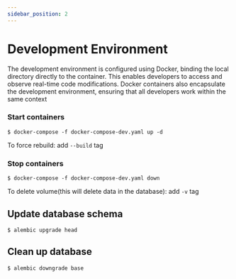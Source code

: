 ```yaml
---
sidebar_position: 2
---
```

# Development Environment
The development environment is configured using Docker, binding the local directory directly to the container. This enables developers to access and observe real-time code modifications. Docker containers also encapsulate the development environment, ensuring that all developers work within the same context


### Start containers
```
$ docker-compose -f docker-compose-dev.yaml up -d
```

To force rebuild: add `--build` tag

### Stop containers
```
$ docker-compose -f docker-compose-dev.yaml down
```

To delete volume(this will delete data in the database): add `-v` tag

## Update database schema

```
$ alembic upgrade head
```

## Clean up database
```
$ alembic downgrade base
```
